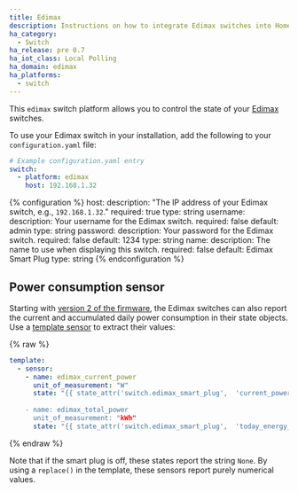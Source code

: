 ```yaml
---
title: Edimax
description: Instructions on how to integrate Edimax switches into Home Assistant.
ha_category:
  - Switch
ha_release: pre 0.7
ha_iot_class: Local Polling
ha_domain: edimax
ha_platforms:
  - switch
---
```


This `edimax` switch platform allows you to control the state of your [Edimax](https://www.edimax.com/edimax/merchandise/merchandise_list/data/edimax/global/home_automation_smart_plug/) switches.

To use your Edimax switch in your installation, add the following to your `configuration.yaml` file:

```yaml
# Example configuration.yaml entry
switch:
  - platform: edimax
    host: 192.168.1.32
```

{% configuration %}
host:
  description: "The IP address of your Edimax switch, e.g., `192.168.1.32`."
  required: true
  type: string
username:
  description: Your username for the Edimax switch.
  required: false
  default: admin
  type: string
password:
  description: Your password for the Edimax switch.
  required: false
  default: 1234
  type: string
name:
  description: The name to use when displaying this switch.
  required: false
  default: Edimax Smart Plug
  type: string
{% endconfiguration %}

## Power consumption sensor

Starting with [version 2 of the firmware](https://www.edimax.com/edimax/download/download/data/edimax/global/download/), the Edimax switches can also report the current and accumulated daily power consumption in their state objects. Use a [template sensor](/integrations/template) to extract their values:

{% raw %}

```yaml
template:
  - sensor:
    - name: edimax_current_power
      unit_of_measurement: "W"
      state: "{{ state_attr('switch.edimax_smart_plug',  'current_power_w') | replace('None', 0) }}
      
    - name: edimax_total_power
      unit_of_measurement: "kWh"
      state: "{{ state_attr('switch.edimax_smart_plug',  'today_energy_kwh') | replace('None', 0) }}"
```

{% endraw %}

Note that if the smart plug is off, these states report the string `None`. By using a `replace()` in the template, these sensors report purely numerical values.
